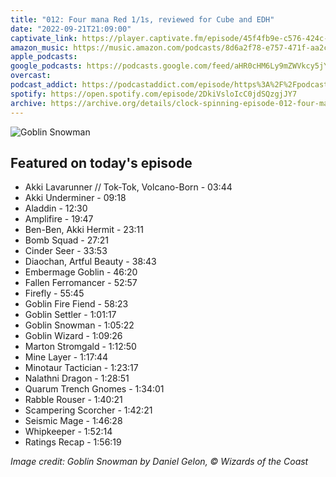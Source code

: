 ```yaml
---
title: "012: Four mana Red 1/1s, reviewed for Cube and EDH"
date: "2022-09-21T21:09:00"
captivate_link: https://player.captivate.fm/episode/45f4fb9e-c576-424c-acc1-f1690611f482
amazon_music: https://music.amazon.com/podcasts/8d6a2f78-e757-471f-aa2c-47afe84c72db/episodes/b98671e2-d11f-43e9-8478-3af1083dee23/clock-spinning%E2%80%94magic-the-gathering-history-012-four-mana-red-1-1s
apple_podcasts: 
google_podcasts: https://podcasts.google.com/feed/aHR0cHM6Ly9mZWVkcy5jYXB0aXZhdGUuZm0vY2xvY2stc3Bpbm5pbmcv/episode/NDVmNGZiOWUtYzU3Ni00MjRjLWFjYzEtZjE2OTA2MTFmNDgy
overcast: 
podcast_addict: https://podcastaddict.com/episode/https%3A%2F%2Fpodcasts.captivate.fm%2Fmedia%2Fb94a7fed-feec-48c4-8223-6bac68f7c6f8%2FClock-20Spinning-20Episode-20012-20-20Four-20Mana-20Red-201-1s-converted.mp3&podcastId=3861161
spotify: https://open.spotify.com/episode/2DkiVsloIcC0jdSQzgjJY7
archive: https://archive.org/details/clock-spinning-episode-012-four-mana-red-1-1s
---
```


![Goblin Snowman](./tsb-64-goblin-snowman)

## 

## Featured on today's episode

* Akki Lavarunner // Tok-Tok, Volcano-Born - 03:44
* Akki Underminer - 09:18
* Aladdin - 12:30
* Amplifire - 19:47
* Ben-Ben, Akki Hermit - 23:11
* Bomb Squad - 27:21
* Cinder Seer - 33:53
* Diaochan, Artful Beauty - 38:43
* Embermage Goblin - 46:20
* Fallen Ferromancer - 52:57
* Firefly - 55:45
* Goblin Fire Fiend - 58:23
* Goblin Settler - 1:01:17
* Goblin Snowman - 1:05:22
* Goblin Wizard - 1:09:26
* Marton Stromgald - 1:12:50
* Mine Layer - 1:17:44
* Minotaur Tactician - 1:23:17
* Nalathni Dragon - 1:28:51
* Quarum Trench Gnomes - 1:34:01
* Rabble Rouser - 1:40:21
* Scampering Scorcher - 1:42:21
* Seismic Mage - 1:46:28
* Whipkeeper - 1:52:14
* Ratings Recap - 1:56:19

_Image credit: Goblin Snowman by Daniel Gelon, © Wizards of the Coast_